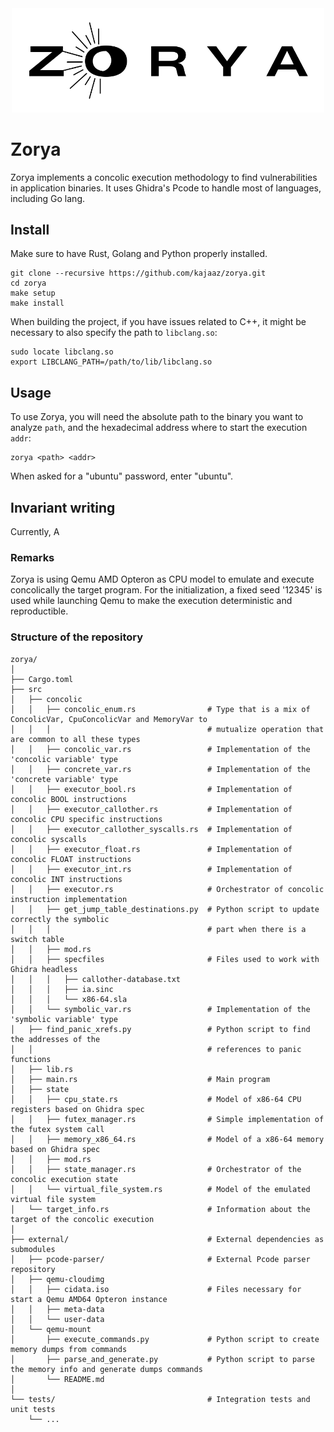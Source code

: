 <div align="center">
  <img src="doc/zorya_logo.png" alt="Logo" width="500"/>
</div>

# Zorya
Zorya implements a concolic execution methodology to find vulnerabilities in application binaries. It uses Ghidra's Pcode to handle most of languages, including Go lang.

## Install
Make sure to have Rust, Golang and Python properly installed.

```
git clone --recursive https://github.com/kajaaz/zorya.git
cd zorya
make setup
make install
```
When building the project, if you have issues related to C++, it might be necessary to also specify the path to ```libclang.so```:
```
sudo locate libclang.so
export LIBCLANG_PATH=/path/to/lib/libclang.so
```

## Usage
To use Zorya, you will need the absolute path to the binary you want to analyze ```path```, and the hexadecimal address where to start the execution ```addr```:
```
zorya <path> <addr>
```
When asked for a "ubuntu" password, enter "ubuntu".

## Invariant writing
Currently, A

### Remarks
Zorya is using Qemu AMD Opteron as CPU model to emulate and execute concolically the target program. For the initialization, a fixed seed '12345' is used while launching Qemu to make the execution deterministic and reproductible.

### Structure of the repository
```
zorya/
│
├── Cargo.toml                
├── src
│   ├── concolic
│   │   ├── concolic_enum.rs                # Type that is a mix of ConcolicVar, CpuConcolicVar and MemoryVar to
│   │   │                                   # mutualize operation that are common to all these types
│   │   ├── concolic_var.rs                 # Implementation of the 'concolic variable' type
│   │   ├── concrete_var.rs                 # Implementation of the 'concrete variable' type
│   │   ├── executor_bool.rs                # Implementation of concolic BOOL instructions
│   │   ├── executor_callother.rs           # Implementation of concolic CPU specific instructions
│   │   ├── executor_callother_syscalls.rs  # Implementation of concolic syscalls
│   │   ├── executor_float.rs               # Implementation of concolic FLOAT instructions
│   │   ├── executor_int.rs                 # Implementation of concolic INT instructions
│   │   ├── executor.rs                     # Orchestrator of concolic instruction implementation
│   │   ├── get_jump_table_destinations.py  # Python script to update correctly the symbolic 
│   │   │                                   # part when there is a switch table                                        
│   │   ├── mod.rs
│   │   ├── specfiles                       # Files used to work with Ghidra headless
│   │   │   ├── callother-database.txt
│   │   │   ├── ia.sinc
│   │   │   └── x86-64.sla
│   │   └── symbolic_var.rs                 # Implementation of the 'symbolic variable' type
│   ├── find_panic_xrefs.py                 # Python script to find the addresses of the 
│   │                                       # references to panic functions
│   ├── lib.rs
│   ├── main.rs                             # Main program
│   ├── state
│   │   ├── cpu_state.rs                    # Model of x86-64 CPU registers based on Ghidra spec
│   │   ├── futex_manager.rs                # Simple implementation of the futex system call
│   │   ├── memory_x86_64.rs                # Model of a x86-64 memory based on Ghidra spec
│   │   ├── mod.rs
│   │   ├── state_manager.rs                # Orchestrator of the concolic execution state
│   │   └── virtual_file_system.rs          # Model of the emulated virtual file system
│   └── target_info.rs                      # Information about the target of the concolic execution
│  
├── external/                               # External dependencies as submodules
│   ├── pcode-parser/                       # External Pcode parser repository
│   ├── qemu-cloudimg
│   │   ├── cidata.iso                      # Files necessary for start a Qemu AMD64 Opteron instance
│   │   ├── meta-data
│   │   └── user-data
│   └── qemu-mount
│       ├── execute_commands.py             # Python script to create memory dumps from commands
│       ├── parse_and_generate.py           # Python script to parse the memory info and generate dumps commands
│       └── README.md
│
└── tests/                                  # Integration tests and unit tests
    └── ...
```
